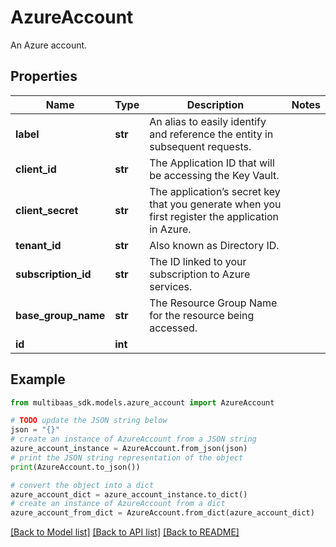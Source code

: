 # AzureAccount

An Azure account.

## Properties

Name | Type | Description | Notes
------------ | ------------- | ------------- | -------------
**label** | **str** | An alias to easily identify and reference the entity in subsequent requests. | 
**client_id** | **str** | The Application ID that will be accessing the Key Vault. | 
**client_secret** | **str** | The application’s secret key that you generate when you first register the application in Azure. | 
**tenant_id** | **str** | Also known as Directory ID. | 
**subscription_id** | **str** | The ID linked to your subscription to Azure services. | 
**base_group_name** | **str** | The Resource Group Name for the resource being accessed. | 
**id** | **int** |  | 

## Example

```python
from multibaas_sdk.models.azure_account import AzureAccount

# TODO update the JSON string below
json = "{}"
# create an instance of AzureAccount from a JSON string
azure_account_instance = AzureAccount.from_json(json)
# print the JSON string representation of the object
print(AzureAccount.to_json())

# convert the object into a dict
azure_account_dict = azure_account_instance.to_dict()
# create an instance of AzureAccount from a dict
azure_account_from_dict = AzureAccount.from_dict(azure_account_dict)
```
[[Back to Model list]](../README.md#documentation-for-models) [[Back to API list]](../README.md#documentation-for-api-endpoints) [[Back to README]](../README.md)


